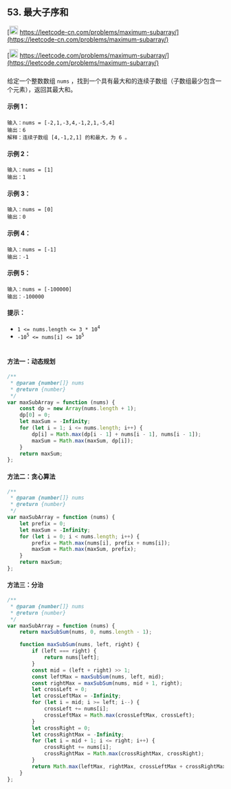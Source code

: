 ## 53. 最大子序和

[<img src="https://static.leetcode-cn.com/cn-mono-assets/production/assets/logo-dark-cn.c42314a8.svg" height="20" /> https://leetcode-cn.com/problems/maximum-subarray/](https://leetcode-cn.com/problems/maximum-subarray/)

[<img src="https://assets.leetcode.com/static_assets/public/webpack_bundles/images/logo-dark.e99485d9b.svg" height="20"/> https://leetcode.com/problems/maximum-subarray/](https://leetcode.com/problems/maximum-subarray/)

###

给定一个整数数组 `nums` ，找到一个具有最大和的连续子数组（子数组最少包含一个元素），返回其最大和。

#### 示例 1：

```
输入：nums = [-2,1,-3,4,-1,2,1,-5,4]
输出：6
解释：连续子数组 [4,-1,2,1] 的和最大，为 6 。
```

#### 示例 2：

```
输入：nums = [1]
输出：1
```

#### 示例 3：

```
输入：nums = [0]
输出：0
```

#### 示例 4：

```
输入：nums = [-1]
输出：-1
```

#### 示例 5：

```
输入：nums = [-100000]
输出：-100000
```

#### 提示：

-   `1 <= nums.length <= 3 * 10`<sup>`4`</sup>
-   `-10`<sup>`5`</sup>` <= nums[i] <= 10`<sup>`5`</sup>

#

#### 方法一：动态规划

```js
/**
 * @param {number[]} nums
 * @return {number}
 */
var maxSubArray = function (nums) {
    const dp = new Array(nums.length + 1);
    dp[0] = 0;
    let maxSum = -Infinity;
    for (let i = 1; i <= nums.length; i++) {
        dp[i] = Math.max(dp[i - 1] + nums[i - 1], nums[i - 1]);
        maxSum = Math.max(maxSum, dp[i]);
    }
    return maxSum;
};
```

#### 方法二：贪心算法

```js
/**
 * @param {number[]} nums
 * @return {number}
 */
var maxSubArray = function (nums) {
    let prefix = 0;
    let maxSum = -Infinity;
    for (let i = 0; i < nums.length; i++) {
        prefix = Math.max(nums[i], prefix + nums[i]);
        maxSum = Math.max(maxSum, prefix);
    }
    return maxSum;
};
```

#### 方法三：分治

```js
/**
 * @param {number[]} nums
 * @return {number}
 */
var maxSubArray = function (nums) {
    return maxSubSum(nums, 0, nums.length - 1);

    function maxSubSum(nums, left, right) {
        if (left === right) {
            return nums[left];
        }
        const mid = (left + right) >> 1;
        const leftMax = maxSubSum(nums, left, mid);
        const rightMax = maxSubSum(nums, mid + 1, right);
        let crossLeft = 0;
        let crossLeftMax = -Infinity;
        for (let i = mid; i >= left; i--) {
            crossLeft += nums[i];
            crossLeftMax = Math.max(crossLeftMax, crossLeft);
        }
        let crossRight = 0;
        let crossRightMax = -Infinity;
        for (let i = mid + 1; i <= right; i++) {
            crossRight += nums[i];
            crossRightMax = Math.max(crossRightMax, crossRight);
        }
        return Math.max(leftMax, rightMax, crossLeftMax + crossRightMax);
    }
};
```
